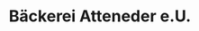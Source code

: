 ---
title: "Bäckerei Atteneder e.U."
url: /koenigswiesen/baeckerei-atteneder-e-u/
shop: Bäckerei
---